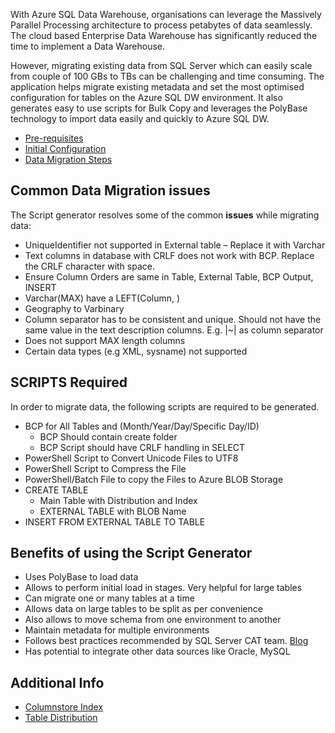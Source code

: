 With Azure SQL Data Warehouse, organisations can leverage the Massively Parallel Processing architecture to process petabytes of data seamlessly. The cloud based Enterprise Data Warehouse has significantly reduced the time to implement a Data Warehouse. 

However, migrating existing data from SQL Server which can easily scale from couple of 100 GBs to TBs can be challenging and time consuming. The application helps migrate existing metadata and set the most optimised configuration for tables on the Azure SQL DW environment. It also generates easy to use scripts for Bulk Copy and leverages the PolyBase technology to import data easily and quickly to Azure SQL DW.

- [Pre-requisites](/docs/pre-requisites.md)
- [Initial Configuration](docs/configuration.md)
- [Data Migration Steps](docs/datamigration.md)


## Common Data Migration issues
The Script generator resolves some of the common **issues** while migrating data:
- UniqueIdentifier not supported in External table – Replace it with Varchar
- Text columns in database with CRLF does not work with BCP. Replace the CRLF character with space. 
- Ensure Column Orders are same in Table, External Table, BCP Output, INSERT
- Varchar(MAX) have a LEFT(Column, <LEN>)
- Geography to Varbinary
- Column separator has to be consistent and unique. Should not have the same value in the text description columns. E.g. |~| as column separator
- Does not support MAX length columns
- Certain data types (e.g XML, sysname) not supported

## SCRIPTS Required
In order to migrate data, the following scripts are required to be generated.
- BCP for All Tables and (Month/Year/Day/Specific Day/ID)
    - BCP Should contain create folder
    - BCP Script should have CRLF handling in SELECT
- PowerShell Script to Convert Unicode Files to UTF8
- PowerShell Script to Compress the File
- PowerShell/Batch File to copy the Files to Azure BLOB Storage
- CREATE TABLE 
   - Main Table with Distribution and Index
   - EXTERNAL TABLE with BLOB Name
- INSERT FROM EXTERNAL TABLE TO TABLE

## Benefits of using the Script Generator 

- Uses PolyBase to load data
- Allows to perform initial load in stages. Very helpful for large tables
- Can migrate one or many tables at a time
- Allows data on large tables to be split as per convenience
- Also allows to move schema from one environment to another
- Maintain metadata for multiple environments
- Follows best practices recommended by SQL Server CAT team. [Blog](https://blogs.msdn.microsoft.com/sqlcat/2016/08/18/migrating-data-to-azure-sql-data-warehouse-in-practice/)
- Has potential to integrate other data sources like Oracle, MySQL

## Additional Info
- [Columnstore Index](docs/columnstoreindex.md)
- [Table Distribution](docs/tabledistribution.md)

